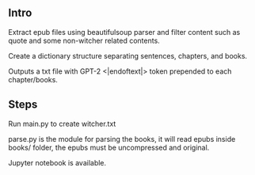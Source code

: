 ## Intro
Extract epub files using beautifulsoup parser and filter content such as quote and some non-witcher related contents.

Create a dictionary structure separating sentences, chapters, and books.

Outputs a txt file with GPT-2 <|endoftext|> token prepended to each chapter/books.

## Steps
Run main.py to create witcher.txt

parse.py is the module for parsing the books, it will read epubs inside books/ folder, the epubs must be uncompressed and original.

Jupyter notebook is available.